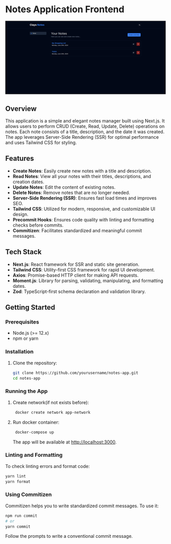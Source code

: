 # Notes Application Frontend

![Image Alt Text](Screenshot.png)

## Overview

This application is a simple and elegant notes manager built using Next.js. It allows users to perform CRUD (Create, Read, Update, Delete) operations on notes. Each note consists of a title, description, and the date it was created. The app leverages Server-Side Rendering (SSR) for optimal performance and uses Tailwind CSS for styling.

## Features

- **Create Notes**: Easily create new notes with a title and description.
- **Read Notes**: View all your notes with their titles, descriptions, and creation dates.
- **Update Notes**: Edit the content of existing notes.
- **Delete Notes**: Remove notes that are no longer needed.
- **Server-Side Rendering (SSR)**: Ensures fast load times and improves SEO.
- **Tailwind CSS**: Utilized for modern, responsive, and customizable UI design.
- **Precommit Hooks**: Ensures code quality with linting and formatting checks before commits.
- **Commitizen**: Facilitates standardized and meaningful commit messages.

## Tech Stack

- **Next.js**: React framework for SSR and static site generation.
- **Tailwind CSS**: Utility-first CSS framework for rapid UI development.
- **Axios**: Promise-based HTTP client for making API requests.
- **Moment.js**: Library for parsing, validating, manipulating, and formatting dates.
- **Zod**: TypeScript-first schema declaration and validation library.

## Getting Started

### Prerequisites

- Node.js (>= 12.x)
- npm or yarn

### Installation

1. Clone the repository:

   ```bash
   git clone https://github.com/yourusername/notes-app.git
   cd notes-app
   ```

### Running the App

1. Create network(if not exists before):
   ```bash
    docker create network app-network
   ```
2. Run docker container:

   ```bash
    docker-compose up
   ```

   The app will be available at [http://localhost:3000](http://localhost:3000).

### Linting and Formatting

To check linting errors and format code:

```bash
yarn lint
yarn format
```

### Using Commitizen

Commitizen helps you to write standardized commit messages. To use it:

```bash
npm run commit
# or
yarn commit
```

Follow the prompts to write a conventional commit message.
